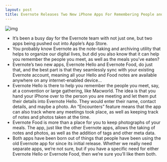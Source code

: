 ```yaml
---
layout: post
title: Evernote Releases Two New iPhone Apps For Remembering People and Meals
---
```

![img](http://media.idownloadblog.com/wp-content/uploads/2011/12/evernote-hello-and-meal.jpg)
* It’s been a busy day for the Evernote team with not just one, but two apps being pushed out into Apple’s App Store.
* You probably know Evernote as the note-taking and archiving utility that helps to organize our digital lives, but did you also know that it can help you remember the people you meet, as well as the meals you’ve eaten?
* Evernote’s two new apps, Evernote Hello and Evernote Food, do just that, and the best part is that they seamlessly sync with your existing Evernote account, meaning all your Hello and Food notes are available anywhere on any internet-enabled device…
* Evernote Hello is there to help you remember the people you meet, say, at a convention or large gathering, like Macworld. The idea is that you hand your iPhone over to the person you are meeting and let them put their details into Evernote Hello. They would enter their name, contact details, and maybe a photo. An “Encounters” feature means that the app can also track where any meetings took place, as well as keeping track of notes and photos taken at the time.
* Evernote Food is more than a place for you to keep photographs of your meals. The app, just like the other Evernote apps, allows the taking of notes and photos, as well as the addition of tags and other meta data.
* Both apps have been born out of things that people have been using the old Evernote app for since its initial release. Whether we really need separate apps, we’re not sure, but if you have a specific need for either Evernote Hello or Evernote Food, then we’re sure you’ll like them both.

